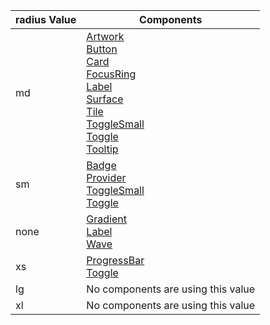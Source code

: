 radius Value | Components 
--------|-------- 
md | [Artwork](../?path=/docs/elements-artwork--basic)<br>[Button](../?path=/docs/elements-button-themed--basic)<br>[Card](../?path=/docs/patterns-card--base)<br>[FocusRing](../?path=/docs/elements-focusring--basic)<br>[Label](../?path=/docs/elements-label--basic)<br>[Surface](../?path=/docs/elements-surface--basic)<br>[Tile](../?path=/docs/elements-tile--basic)<br>[ToggleSmall](../?path=/docs/elements-toggle--basic)<br>[Toggle](../?path=/docs/elements-toggle--basic)<br>[Tooltip](../?path=/docs/elements-tooltip--basic)
sm | [Badge](../?path=/docs/elements-badge--text)<br>[Provider](../?path=/docs/elements-provider--basic)<br>[ToggleSmall](../?path=/docs/elements-toggle--basic)<br>[Toggle](../?path=/docs/elements-toggle--basic)
none | [Gradient](../?path=/docs/elements-gradient--basic)<br>[Label](../?path=/docs/elements-label--basic)<br>[Wave](../?path=/docs/elements-wave--basic)
xs | [ProgressBar](../?path=/docs/elements-progressbar--basic)<br>[Toggle](../?path=/docs/elements-toggle--basic)
lg | No components are using this value
xl | No components are using this value
